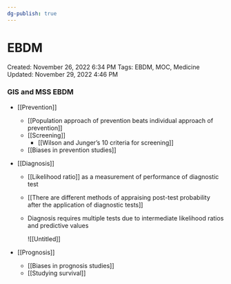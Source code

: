 ```yaml
---
dg-publish: true
---
```


# EBDM

Created: November 26, 2022 6:34 PM
Tags: EBDM, MOC, Medicine
Updated: November 29, 2022 4:46 PM

### GIS and MSS EBDM

- [[Prevention]]
    - [[Population approach of prevention beats individual approach of prevention]]
    - [[Screening]]
        - [[Wilson and Junger’s 10 criteria for screening]]
    - [[Biases in prevention studies]]
- [[Diagnosis]]
    - [[Likelihood ratio]] as a measurement of performance of diagnostic test
    - [[There are different methods of appraising post-test probability after the application of diagnostic tests]]
    - Diagnosis requires multiple tests due to intermediate likelihood ratios and predictive values
        
        ![[Untitled]]
        
- [[Prognosis]]
    - [[Biases in prognosis studies]]
    - [[Studying survival]]